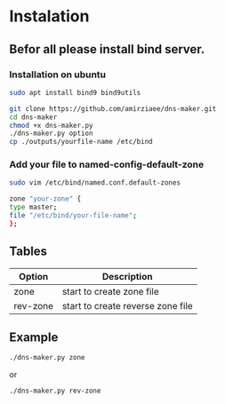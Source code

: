 # Instalation
## Befor all please install bind server.
### Installation on ubuntu
```bash
sudo apt install bind9 bind9utils 
```
```bash
git clone https://github.com/amirziaee/dns-maker.git
cd dns-maker
chmod +x dns-maker.py
./dns-maker.py option
cp ./outputs/yourfile-name /etc/bind
```
### Add your file to named-config-default-zone
```bash
sudo vim /etc/bind/named.conf.default-zones

zone "your-zone" {
type master;
file "/etc/bind/your-file-name";
};
```


## Tables

| Option | Description |
| ------ | ----------- |
| zone   | start to create zone file|
| rev-zone | start to create reverse zone file |

## Example

```bash
./dns-maker.py zone
```
or

```bash
./dns-maker.py rev-zone
```
